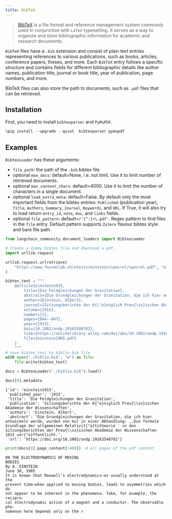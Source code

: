 ```yaml
---
title: BibTeX
---
```


>[BibTeX](https://www.ctan.org/pkg/bibtex) is a file format and reference management system commonly used in conjunction with `LaTeX` typesetting. It serves as a way to organize and store bibliographic information for academic and research documents.

`BibTeX` files have a `.bib` extension and consist of plain text entries representing references to various publications, such as books, articles, conference papers, theses, and more. Each `BibTeX` entry follows a specific structure and contains fields for different bibliographic details like author names, publication title, journal or book title, year of publication, page numbers, and more.

BibTeX files can also store the path to documents, such as `.pdf` files that can be retrieved.

## Installation

First, you need to install `bibtexparser` and `PyMuPDF`.

```python
%pip install --upgrade --quiet  bibtexparser pymupdf
```

## Examples

`BibtexLoader` has these arguments:

- `file_path`: the path of the `.bib` bibtex file
- optional `max_docs`: default=None, i.e. not limit. Use it to limit number of retrieved documents.
- optional `max_content_chars`: default=4000. Use it to limit the number of characters in a single document.
- optional `load_extra_meta`: default=False. By default only the most important fields from the bibtex entries: `Published` (publication year), `Title`, `Authors`, `Summary`, `Journal`, `Keywords`, and `URL`. If True, it will also try to load return `entry_id`, `note`, `doi`, and `links` fields.
- optional `file_pattern`: default=`r'[^:]+\.pdf'`. Regex pattern to find files in the `file` entry. Default pattern supports `Zotero` flavour bibtex style and bare file path.

```python
from langchain_community.document_loaders import BibtexLoader
```

```python
# Create a dummy bibtex file and download a pdf.
import urllib.request

urllib.request.urlretrieve(
    "https://www.fourmilab.ch/etexts/einstein/specrel/specrel.pdf", "einstein1905.pdf"
)

bibtex_text = """
    @article{einstein1915,
        title={Die Feldgleichungen der Gravitation},
        abstract={Die Grundgleichungen der Gravitation, die ich hier entwickeln werde, wurden von mir in einer Abhandlung: ,,Die formale Grundlage der allgemeinen Relativit{\"a}tstheorie`` in den Sitzungsberichten der Preu{\ss}ischen Akademie der Wissenschaften 1915 ver{\"o}ffentlicht.},
        author={Einstein, Albert},
        journal={Sitzungsberichte der K{\"o}niglich Preu{\ss}ischen Akademie der Wissenschaften},
        volume={1915},
        number={1},
        pages={844--847},
        year={1915},
        doi={10.1002/andp.19163540702},
        link={https://onlinelibrary.wiley.com/doi/abs/10.1002/andp.19163540702},
        file={einstein1905.pdf}
    }
    """
# save bibtex_text to biblio.bib file
with open("./biblio.bib", "w") as file:
    file.write(bibtex_text)
```

```python
docs = BibtexLoader("./biblio.bib").load()
```

```python
docs[0].metadata
```

```output
{'id': 'einstein1915',
 'published_year': '1915',
 'title': 'Die Feldgleichungen der Gravitation',
 'publication': 'Sitzungsberichte der K{"o}niglich Preu{\\ss}ischen Akademie der Wissenschaften',
 'authors': 'Einstein, Albert',
 'abstract': 'Die Grundgleichungen der Gravitation, die ich hier entwickeln werde, wurden von mir in einer Abhandlung: ,,Die formale Grundlage der allgemeinen Relativit{"a}tstheorie`` in den Sitzungsberichten der Preu{\\ss}ischen Akademie der Wissenschaften 1915 ver{"o}ffentlicht.',
 'url': 'https://doi.org/10.1002/andp.19163540702'}
```

```python
print(docs[0].page_content[:400])  # all pages of the pdf content
```

```output
ON THE ELECTRODYNAMICS OF MOVING
BODIES
By A. EINSTEIN
June 30, 1905
It is known that Maxwell’s electrodynamics—as usually understood at the
present time—when applied to moving bodies, leads to asymmetries which do
not appear to be inherent in the phenomena. Take, for example, the recipro-
cal electrodynamic action of a magnet and a conductor. The observable phe-
nomenon here depends only on the r
```
